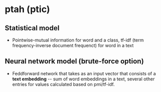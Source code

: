 # ptah (ptic)
## Statistical model 
+ Pointwise-mutual information for word and a class, tf-idf (term frequency-inverse
  document frequenct) for word in a text

## Neural network model (brute-force option)
+ Feddforward network that takes as an input vector that consists of 
a **text embedding** -- sum of word embeddings in a text, several other entries
for values calculated based on pmi/tf-idf.

